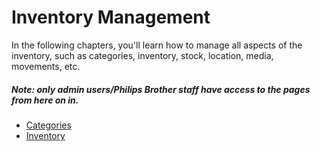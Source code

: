 # Inventory Management

In the following chapters, you'll learn how to manage all aspects of the inventory, such as categories, inventory, stock, location, media, movements, etc.

##### Note: only admin users/Philips Brother staff have access to the pages from here on in.

* [Categories](/inventory/categories.md)
* [Inventory](/inventory/Inventory.md)



